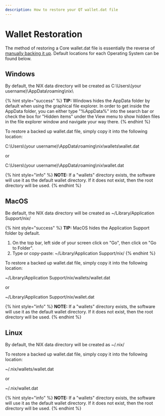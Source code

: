 ```yaml
---
description: How to restore your QT wallet.dat file
---
```


# Wallet Restoration

The method of restoring a Core wallet.dat file is essentially the reverse of [manually backing it up](wallet-backup.md#manual-backup). Default locations for each Operating System can be found below.

## Windows

By default, the NIX data directory will be created as C:\Users\\(your username\)\AppData\roaming\nix\

{% hint style="success" %}
**TIP:** Windows hides the AppData folder by default when using the graphical file explorer. In order to get inside the AppData folder, you can either type "%AppData%" into the search bar or check the box for "Hidden items" under the View menu to show hidden files in the file explorer window and navigate your way there.
{% endhint %}

To restore a backed up wallet.dat file, simply copy it into the following location:

C:\Users\\(your username\)\AppData\roaming\nix\wallets\wallet.dat

or

C:\Users\\(your username\)\AppData\roaming\nix\wallet.dat

{% hint style="info" %}
**NOTE:** If a "wallets" directory exists, the software will use it as the default wallet directory. If it does not exist, then the root directory will be used.
{% endhint %}

## MacOS

Be default, the NIX data directory will be created as ~/Library/Application Support/nix/

{% hint style="success" %}
**TIP:** MacOS hides the Application Support folder by default.  
1. On the top bar, left side of your screen click on "Go", then click on "Go to Folder".  
2. Type or copy-paste: ~/Library/Application Support/nix/
{% endhint %}

To restore a backed up wallet.dat file, simply copy it into the following location:

~/Library/Application Support/nix/wallets/wallet.dat

or

~/Library/Application Support/nix/wallet.dat

{% hint style="info" %}
**NOTE:** If a "wallets" directory exists, the software will use it as the default wallet directory. If it does not exist, then the root directory will be used.
{% endhint %}

## Linux

By default, the NIX data directory will be created as ~/.nix/

To restore a backed up wallet.dat file, simply copy it into the following location:

~/.nix/wallets/wallet.dat

or

~/.nix/wallet.dat

{% hint style="info" %}
**NOTE:** If a "wallets" directory exists, the software will use it as the default wallet directory. If it does not exist, then the root directory will be used.
{% endhint %}

